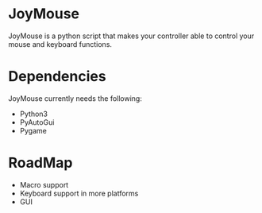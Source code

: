 # JoyMouse

JoyMouse is a python script that makes your controller able to control your mouse and keyboard functions.

# Dependencies
JoyMouse currently needs the following:
<ul>
  <li>Python3</li>
  <li>PyAutoGui</li>
  <li>Pygame</li>
</ul>

# RoadMap
<ul>
  <li>Macro support</li>
  <li>Keyboard support in more platforms</li>
  <li>GUI</li>
</ul>
